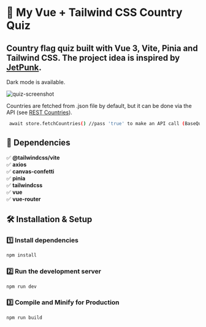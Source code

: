 #  🌿 My Vue + Tailwind CSS Country Quiz

## Country flag quiz built with **Vue 3**, **Vite**, **Pinia** and **Tailwind CSS**. The project idea is inspired by [JetPunk](https://www.jetpunk.com/).
Dark mode is available.     

![quiz-screenshot](https://github.com/user-attachments/assets/aeab802a-0c17-4eab-a895-68a4c60e0cda)

Countries are fetched from .json file by default, but it can be done via the API (see [REST Countries](https://restcountries.com/)).     

```sh
 await store.fetchCountries() //pass 'true' to make an API call (BaseQuiz.vue)
```

## 📌 Dependencies

✅ **@tailwindcss/vite**     
✅ **axios**    
✅ **canvas-confetti**    
✅ **pinia**     
✅ **tailwindcss**   
✅ **vue**   
✅ **vue-router**   


## 🛠️ Installation & Setup

### 1️⃣ Install dependencies

```sh
npm install
```

### 2️⃣ Run the development server

```sh
npm run dev
```

### 3️⃣ Compile and Minify for Production

```sh
npm run build
```
